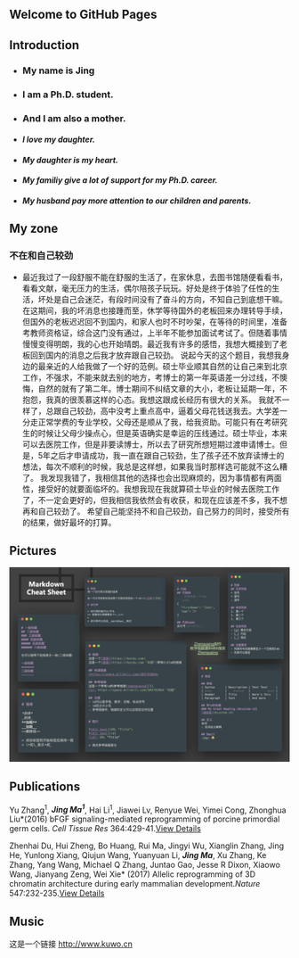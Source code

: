 ## Welcome to GitHub Pages

## Introduction

- ### My name is Jing
- ### I am a Ph.D. student.
- ### And I am also a mother.
- #### *I love my daughter.*
- #### *My daughter is my heart.*
- #### *My familiy give a lot of support for my Ph.D. career.*
- #### *My husband pay more attention to our children and parents.*


## My zone

### 不在和自己较劲
- 最近我过了一段舒服不能在舒服的生活了，在家休息，去图书馆随便看看书，看看文献，毫无压力的生活，偶尔陪孩子玩玩。好处是终于体验了任性的生活，坏处是自己会迷茫，有段时间没有了奋斗的方向，不知自己到底想干嘛。 在这期间，我的坏消息也接踵而至，休学等待国外的老板回来办理转导手续，但国外的老板迟迟回不到国内，和家人也时不时吵架，在等待的时间里，准备考教师资格证，综合这门没有通过，上半年不能参加面试考试了。但随着事情慢慢变得明朗，我的心也开始晴朗。最近我有许多的感悟，我想大概接到了老板回到国内的消息之后我才放弃跟自己较劲。
说起今天的这个题目，我想我身边的最亲近的人给我做了一个好的范例。硕士毕业顺其自然的让自己来到北京工作，不强求，不能来就去别的地方，考博士的第一年英语差一分过线，不懊悔，自然的就有了第二年。博士期间不纠结文章的大小，老板让延期一年，不抱怨，我真的很羡慕这样的心态。我想这跟成长经历有很大的关系。
我就不一样了，总跟自己较劲，高中没考上重点高中，逼着父母花钱送我去。大学差一分走正常学费的专业学校，父母还是顺从了我，给我资助。可能只有在考研究生的时候让父母少操点心，但是英语确实是幸运的压线通过。硕士毕业，本来可以去医院工作，但是非要读博士，所以去了研究所想短期过渡申请博士。但是，5年之后才申请成功，我一直在跟自己较劲，生了孩子还不放弃读博士的想法，每次不顺利的时候，我总是这样想，如果我当时那样选可能就不这么糟了。
我发现我错了，我相信其他的选择也会出现麻烦的，因为事情都有两面性，接受好的就要面临坏的。我想我现在我就算硕士毕业的时候去医院工作了，不一定会更好的，但我相信我依然会有收获，和现在应该差不多，我不想再和自己较劲了。
希望自己能坚持不和自己较劲，自己努力的同时，接受所有的结果，做好最坏的打算。

## Pictures

![picture][1]

[1]:https://github.com/JingMa2021/majing.github.io/blob/main/markdowncheatsheet.png

## Publications

Yu Zhang<sup>1</sup>, ***Jing Ma<sup>1</sup>***, Hai Li<sup>1</sup>, Jiawei Lv, Renyue Wei, Yimei Cong, Zhonghua Liu\*(2016) bFGF signaling-mediated reprogramming of porcine primordial germ cells. _Cell Tissue Res_ 364:429-41.[View Details](https://link.springer.com/article/10.1007%2Fs00441-015-2326-1)

Zhenhai Du, Hui Zheng, Bo Huang, Rui Ma, Jingyi Wu, Xianglin Zhang, Jing He, Yunlong Xiang, Qiujun Wang, Yuanyuan Li, ***Jing Ma***, Xu Zhang, Ke Zhang, Yang Wang, Michael Q Zhang, Juntao Gao, Jesse R Dixon, Xiaowo Wang, Jianyang Zeng, Wei Xie\* (2017)  Allelic reprogramming of 3D chromatin architecture during early mammalian development._Nature_ 547:232-235.[View Details](https://www.nature.com/articles/nature23263)

## Music

这是一个链接
<http://www.kuwo.cn>
